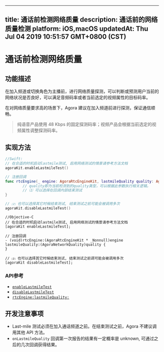 
---
title: 通话前检测网络质量
description: 通话前的网络质量检测
platform: iOS,macOS
updatedAt: Thu Jul 04 2019 10:51:57 GMT+0800 (CST)
---
# 通话前检测网络质量
## 功能描述

在加入频道或切换角色为主播前，进行网络质量探测，可以判断或预测用户当前的网络状况是否良好，可以满足音频码率或者当前选定的视频属性的目标码率。

在对网络质量要求高的场景下，Agora 建议在加入频道前进行探测，保证通信顺畅。

> 纯语音产品使用 48 Kbps 的固定探测码率；视频产品会根据当前选定的视频属性调整探测码率。

## 实现方法

```swift
//Swift:
// 在合适的时机启动lastmile测试, 启用网络测试的情景请参考方法文档
agoraKit.enableLastmileTest()

// 注册回调
func rtcEngine(_ engine: AgoraRtcEngineKit, lastmileQuality quality: AgoraNetworkQuality) {
        // quality即为当前检测到的quality类型，可以根据此参数执行相关逻辑。
        // ⑴ 可以选择在回调内部结束测试
}

// ⑵ 也可以选择其它时候结束测试, 结束测试之前可能会被调用多次
agoraKit.disableLastmileTest()
```

```oc
//Objective-C
// 在合适的时机启动lastmile测试, 启用网络测试的情景请参考方法文档
[agoraKit enableLastmileTest];

// 注册回调
- (void)rtcEngine:(AgoraRtcEngineKit * _Nonnull)engine lastmileQuality:(AgoraNetworkQuality)quality {
}

// ⑵ 也可以选择其它时候结束测试, 结束测试之前调可能会被调用多次
[agoraKit disableLastmileTest];
```

### API参考

- [`enableLastmileTest`](https://docs.agora.io/cn/Video/API%20Reference/oc/Classes/AgoraRtcEngineKit.html#//api/name/enableLastmileTest)
- [`disableLastmileTest`](https://docs.agora.io/cn/Video/API%20Reference/oc/Classes/AgoraRtcEngineKit.html#//api/name/disableLastmileTest)
- [`rtcEngine:lastmileQuality:`](https://docs.agora.io/cn/Video/API%20Reference/oc/Protocols/AgoraRtcEngineDelegate.html#//api/name/rtcEngine:lastmileQuality:)

## 开发注意事项

- Last-mile 测试必须在加入通话频道之前。在结束测试之前，Agora 不建议调用其他 API 方法。
- `onLastmileQuality` 回调第一次报告的结果有一定概率是 unknown, 可通过之后的几次回调获得结果。
